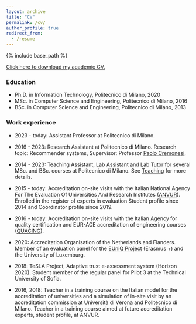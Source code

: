 ```yaml
---
layout: archive
title: "CV"
permalink: /cv/
author_profile: true
redirect_from:
  - /resume
---
```


{% include base_path %}

[Click here to download my academic CV.](files/Maurizio_FD_Academic_CV_jan_24.pdf)

### Education

* Ph.D. in Information Technology, Politecnico di Milano, 2020
* MSc. in Computer Science and Engineering, Politecnico di Milano, 2016
* BSc. in Computer Science and Engineering, Politecnico di Milano, 2013

### Work experience

* 2023 - today: Assistant Professor at Politecnico di Milano.

* 2016 - 2023: Research Assistant at Politecnico di Milano. Research topic: Recommender systems, Supervisor: Professor <u><a href="https://www.deib.polimi.it/eng/people/details/159156" target="_blank">Paolo Cremonesi</a></u>.

* 2014 - 2023: Teaching Assistant, Lab Assistant and Lab Tutor for several MSc. and BSc. courses at Politecnico di Milano. See [Teaching](teaching.html) for more details.

* 2015 - today: Accreditation on-site visits with the Italian National Agency For The Evaluation Of Universities And Research Institutes (<u><a href="https://www.anvur.it/en/homepage/" target="_blank">ANVUR</a></u>). Enrolled in the register of experts in evaluation Student profile since 2014 and Coordinator profile since 2019.

* 2016 - today: Accreditation on-site visits with the Italian Agency for quality certification and EUR-ACE accreditation of engineering courses (<u><a href="https://www.quacing.it/" target="_blank">QUACING</a></u>).

* 2020: Accreditation Organisation of the Netherlands and Flanders. Member of an evaluation panel for the <u><a href="https://www.nvao.net/en/euniq-project" target="_blank">EUniQ Project</a></u> (Erasmus +) and the University of Luxemburg.

* 2018: TeSLA Project, Adaptive trust e-assessment system (Horizon 2020). Student member of the regular panel for Pilot 3 at the Technical University of Sofia.

* 2016, 2018: Teacher in a training course on the Italian model for the accreditation of universities and a simulation of
in-site visit by an accreditation commission at Università di Verona and Politecnico di Milano. Teacher in a training course aimed at future accreditation experts, student profile, at ANVUR. 

